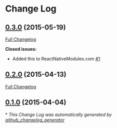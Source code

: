 # Change Log

## [0.3.0](https://github.com/auth0/Lock.ReactNative/tree/0.3.0) (2015-05-19)

[Full Changelog](https://github.com/auth0/Lock.ReactNative/compare/0.2.0...0.3.0)

**Closed issues:**

- Added this to ReactNativeModules.com [\#1](https://github.com/auth0/Lock.ReactNative/issues/1)

## [0.2.0](https://github.com/auth0/Lock.ReactNative/tree/0.2.0) (2015-04-13)

[Full Changelog](https://github.com/auth0/Lock.ReactNative/compare/0.1.0...0.2.0)

## [0.1.0](https://github.com/auth0/Lock.ReactNative/tree/0.1.0) (2015-04-04)



\* *This Change Log was automatically generated by [github_changelog_generator](https://github.com/skywinder/Github-Changelog-Generator)*